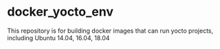 # docker_yocto_env
This repository is for building docker images that can run yocto projects, including Ubuntu 14.04, 16.04, 18.04

